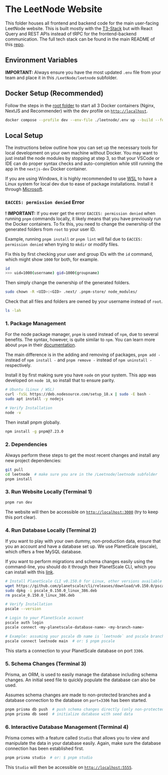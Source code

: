 # The LeetNode Website

This folder houses all frontend and backend code for the main user-facing LeetNode website. This is built mostly with the [T3-Stack](https://create.t3.gg/) but with React Query and REST APIs instead of tRPC for the frontend-backend communication. The full tech stack can be found in the main README of this [repo](../).

## Environment Variables

**IMPORTANT:** Always ensure you have the most updated `.env` file from your team and place it in this `/LeetNode/leetnode` subfolder.

## Docker Setup (Recommended)

Follow the steps in the [root folder](../) to start all 3 Docker containers (Nginx, NextJS and Recommender) with the dev profile on [`http://localhost`](http://localhost).

```bash
docker compose --profile dev --env-file ./leetnode/.env up --build --force-recreate
```

## Local Setup

The instructions below outline how you can set up the necessary tools for local development on your own machine without Docker. You may want to just install the node modules by stopping at step 3, so that your VSCode or IDE can do proper syntax checks and auto-completion while still running the app in the `nextjs-dev` Docker container.

If you are using Windows, it is highly recommended to use [WSL](https://learn.microsoft.com/en-us/windows/wsl/) to have a Linux system for local dev due to ease of package installations. Install it through [Microsoft](https://learn.microsoft.com/en-us/windows/wsl/install).

### `EACCES: permission denied` Error

**! IMPORTANT:** If you ever get the error `EACCES: permission denied` when running `pnpm` commands locally, it likely means that you have previously run the Docker containers. To fix this, you need to change the ownership of the generated folders from `root` to your user ID.

Example, running `pnpm install` or `pnpm lint` will fail due to `EACCES: permission denied` when trying to `mkdir` or modify files.

Fix this by first checking your user and group IDs with the `id` command, which might show `1000` for both, for example.

```bash
id
>>> uid=1000(username) gid=1000(groupname)
```

Then simply change the ownership of the generated folders.

```bash
sudo chown -R <UID>:<GID> .next/ .pnpm-store/ node_modules/
```

Check that all files and folders are owned by your username instead of `root`.

```bash
ls -lah
```

### 1. Package Management

For the node package manager, `pnpm` is used instead of `npm`, due to several benefits. The syntax, however, is quite similar to `npm`. You can learn more about `pnpm` in their [documentation](https://pnpm.io/).

The main difference is in the adding and removing of packages, `pnpm add -` instead of `npm install -` and `pnpm remove -` instead of `npm uninstall -` respectively.

Install it by first making sure you have `node` on your system. This app was developed on `node 18`, so install that to ensure parity.

```bash
# Ubuntu (Linux / WSL)
curl -fsSL https://deb.nodesource.com/setup_18.x | sudo -E bash -
sudo apt install -y nodejs

# Verify Installation
node -v
```

Then install pnpm globally.

```bash
npm install -g pnpm@7.23.0
```

### 2. Dependencies

Always perform these steps to get the most recent changes and install any new project dependencies:

```bash
git pull
cd leetnode  # make sure you are in the /Leetnode/leetnode subfolder
pnpm install
```

### 3. Run Website Locally (Terminal 1)

```bash
pnpm run dev
```

The website will then be accessible on [`http://localhost:3000`](http://localhost:3000) (try to keep this port clear).

### 4. Run Database Locally (Terminal 2)

If you want to play with your own dummy, non-production data, ensure that you an account and have a database set up. We use PlanetScale (pscale), which offers a free MySQL database.

If you want to perform migrations and schema changes easily using the command-line, you should do it through their PlanetScale CLI, which you can install with this [link](https://github.com/planetscale/cli#installation).

```bash
# Install PlanetScale CLI v0.150.0 for Linux, other versions available in their GitHub releases page
wget https://github.com/planetscale/cli/releases/download/v0.150.0/pscale_0.150.0_linux_386.deb
sudo dpkg -i pscale_0.150.0_linux_386.deb
rm pscale_0.150.0_linux_386.deb

# Verify Installation
pscale --version

# Login to your PlanetScale account
pscale auth login
pscale connect <my-planetscale-database-name> <my-branch-name>

# Example: assuming your pscale db name is `leetnode` and pscale branch is `main`
pscale connect leetnode main  # or: $ pnpm pscale
```

This starts a connection to your PlanetScale database on port `3306`.

### 5. Schema Changes (Terminal 3)

Prisma, an ORM, is used to easily manage the database including schema changes. An initial seed file to quickly populate the database can also be used.

Assumes schema changes are made to non-protected branches and a database connection to the database on `port=3306` has been started.

```bash
pnpm prisma db push  # push schema changes directly (only non-protected branches)
pnpm prisma db seed  # initialize database with seed data
```

### 6. Interactive Database Management (Terminal 4)

Prisma comes with a feature called `Studio` that allows you to view and manipulate the data in your database easily. Again, make sure the database connection has been established first.

```bash
pnpm prisma studio  # or: $ pnpm studio
```

This `Studio` will then be accessible on [`http://localhost:5555`](http://localhost:5555).
